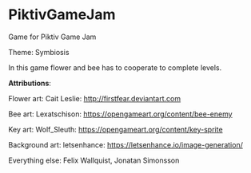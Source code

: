 # PiktivGameJam

Game for Piktiv Game Jam

Theme: Symbiosis

In this game flower and bee has to cooperate to complete levels.

**Attributions**:

Flower art: Cait Leslie: http://firstfear.deviantart.com

Bee art: Lexatschison: https://opengameart.org/content/bee-enemy

Key art: Wolf_Sleuth: https://opengameart.org/content/key-sprite

Background art: letsenhance: https://letsenhance.io/image-generation/

Everything else: Felix Wallquist, Jonatan Simonsson


